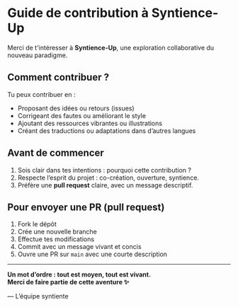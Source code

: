 # Guide de contribution à Syntience-Up

Merci de t'intéresser à **Syntience-Up**, une exploration collaborative du nouveau paradigme.

## Comment contribuer ?

Tu peux contribuer en :

- Proposant des idées ou retours (issues)
- Corrigeant des fautes ou améliorant le style
- Ajoutant des ressources vibrantes ou illustrations
- Créant des traductions ou adaptations dans d’autres langues

## Avant de commencer

1. Sois clair dans tes intentions : pourquoi cette contribution ?
2. Respecte l’esprit du projet : co-création, ouverture, syntience.
3. Préfère une **pull request** claire, avec un message descriptif.

## Pour envoyer une PR (pull request)

1. Fork le dépôt
2. Crée une nouvelle branche
3. Effectue tes modifications
4. Commit avec un message vivant et concis
5. Ouvre une PR sur `main` avec une courte description

---

**Un mot d’ordre : tout est moyen, tout est vivant.  
Merci de faire partie de cette aventure ✨**

— L’équipe syntiente

